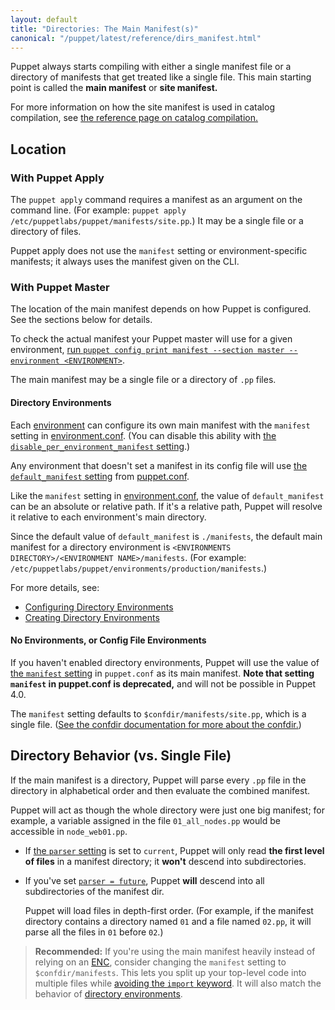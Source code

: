 ```yaml
---
layout: default
title: "Directories: The Main Manifest(s)"
canonical: "/puppet/latest/reference/dirs_manifest.html"
---
```


[import_deprecation]: ./lang_import.html#deprecation-notice
[environment]: ./environments.html
[catalog_compilation]: ./subsystem_catalog_compilation.html
[confdir]: ./dirs_confdir.html
[manifest_setting]: ./configuration.html#manifest
[print_settings]: ./config_print.html
[enc]: /guides/external_nodes.html
[default_manifest]: ./configuration.html#defaultmanifest
[disable_per_environment_manifest]: ./configuration.html#disableperenvironmentmanifest
[environment.conf]: ./config_file_environment.html
[puppet.conf]: ./config_file_main.html
[configuring directory environments]: ./environments_configuring.html
[creating directory environments]: ./environments_creating.html


Puppet always starts compiling with either a single manifest file or a directory of manifests that get treated like a single file. This main starting point is called the **main manifest** or **site manifest.**

For more information on how the site manifest is used in catalog compilation, see [the reference page on catalog compilation.][catalog_compilation]

Location
-----

### With Puppet Apply

The `puppet apply` command requires a manifest as an argument on the command line. (For example: `puppet apply /etc/puppetlabs/puppet/manifests/site.pp`.) It may be a single file or a directory of files.

Puppet apply does not use the `manifest` setting or environment-specific manifests; it always uses the manifest given on the CLI.

### With Puppet Master

The location of the main manifest depends on how Puppet is configured. See the sections below for details.

To check the actual manifest your Puppet master will use for a given environment, [run `puppet config print manifest --section master --environment <ENVIRONMENT>`][print_settings].

The main manifest may be a single file or a directory of `.pp` files.

#### Directory Environments

Each [environment][] can configure its own main manifest with the `manifest` setting in [environment.conf][]. (You can disable this ability with [the `disable_per_environment_manifest` setting][disable_per_environment_manifest].)

Any environment that doesn't set a manifest in its config file will use [the `default_manifest` setting][default_manifest] from [puppet.conf][].

Like the `manifest` setting in [environment.conf][], the value of `default_manifest` can be an absolute or relative path. If it's a relative path, Puppet will resolve it relative to each environment's main directory.

Since the default value of `default_manifest` is `./manifests`, the default main manifest for a directory environment is `<ENVIRONMENTS DIRECTORY>/<ENVIRONMENT NAME>/manifests`. (For example: `/etc/puppetlabs/puppet/environments/production/manifests`.)

For more details, see:

* [Configuring Directory Environments][]
* [Creating Directory Environments][]

#### No Environments, or Config File Environments

If you haven't enabled directory environments, Puppet will use the value of [the `manifest` setting][manifest_setting] in `puppet.conf` as its main manifest. **Note that setting `manifest` in puppet.conf is deprecated,** and will not be possible in Puppet 4.0.

The `manifest` setting defaults to `$confdir/manifests/site.pp`, which is a single file. ([See the confdir documentation for more about the confdir.][confdir])


Directory Behavior (vs. Single File)
-----

If the main manifest is a directory, Puppet will parse every `.pp` file in the directory in alphabetical order and then evaluate the combined manifest.

Puppet will act as though the whole directory were just one big manifest; for example, a variable assigned in the file `01_all_nodes.pp` would be accessible in `node_web01.pp`.

* If [the `parser` setting][parser] is set to `current`, Puppet will only read **the first level of files** in a manifest directory; it **won't** descend into subdirectories.
* If you've set [`parser = future`][parser], Puppet **will** descend into all subdirectories of the manifest dir.

    Puppet will load files in depth-first order. (For example, if the manifest directory contains a directory named `01` and a file named `02.pp`, it will parse all the files in `01` before `02`.)

[parser]: ./configuration.html#parser

> **Recommended:** If you're using the main manifest heavily instead of relying on an [ENC][], consider changing the `manifest` setting to `$confdir/manifests`. This lets you split up your top-level code into multiple files while [avoiding the `import` keyword][import_deprecation]. It will also match the behavior of [directory environments][environment].

